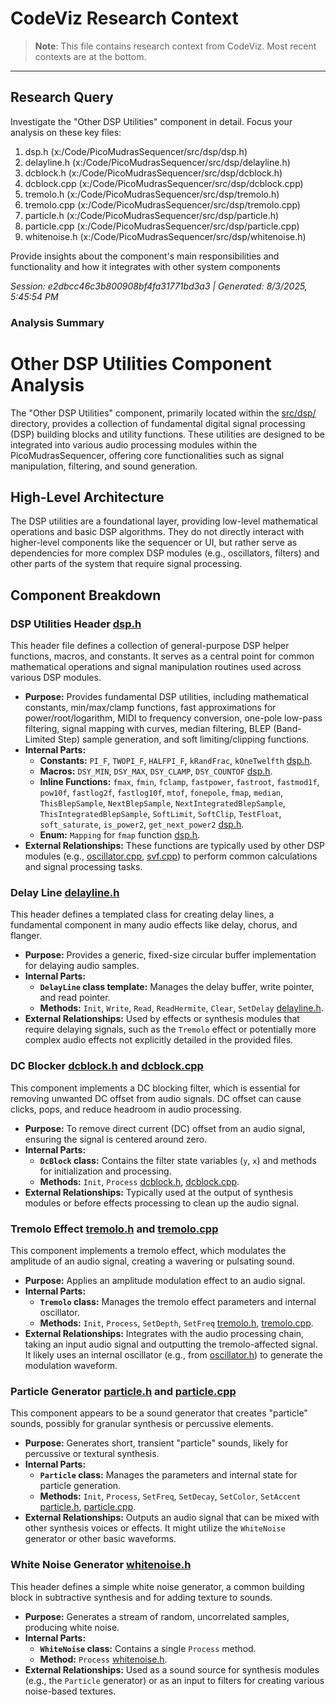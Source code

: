 # CodeViz Research Context

> **Note**: This file contains research context from CodeViz. Most recent contexts are at the bottom.

---

## Research Query

Investigate the "Other DSP Utilities" component in detail. Focus your analysis on these key files:
1. dsp.h (x:/Code/PicoMudrasSequencer/src/dsp/dsp.h)
2. delayline.h (x:/Code/PicoMudrasSequencer/src/dsp/delayline.h)
3. dcblock.h (x:/Code/PicoMudrasSequencer/src/dsp/dcblock.h)
4. dcblock.cpp (x:/Code/PicoMudrasSequencer/src/dsp/dcblock.cpp)
5. tremolo.h (x:/Code/PicoMudrasSequencer/src/dsp/tremolo.h)
6. tremolo.cpp (x:/Code/PicoMudrasSequencer/src/dsp/tremolo.cpp)
7. particle.h (x:/Code/PicoMudrasSequencer/src/dsp/particle.h)
8. particle.cpp (x:/Code/PicoMudrasSequencer/src/dsp/particle.cpp)
9. whitenoise.h (x:/Code/PicoMudrasSequencer/src/dsp/whitenoise.h)

Provide insights about the component's main responsibilities and functionality and how it integrates with other system components

*Session: e2dbcc46c3b800908bf4fa31771bd3a3 | Generated: 8/3/2025, 5:45:54 PM*

### Analysis Summary

# Other DSP Utilities Component Analysis

The "Other DSP Utilities" component, primarily located within the [src/dsp/](x:/Code/PicoMudrasSequencer/src/dsp/) directory, provides a collection of fundamental digital signal processing (DSP) building blocks and utility functions. These utilities are designed to be integrated into various audio processing modules within the PicoMudrasSequencer, offering core functionalities such as signal manipulation, filtering, and sound generation.

## High-Level Architecture

The DSP utilities are a foundational layer, providing low-level mathematical operations and basic DSP algorithms. They do not directly interact with higher-level components like the sequencer or UI, but rather serve as dependencies for more complex DSP modules (e.g., oscillators, filters) and other parts of the system that require signal processing.

## Component Breakdown

### **DSP Utilities Header** [dsp.h](x:/Code/PicoMudrasSequencer/src/dsp/dsp.h)

This header file defines a collection of general-purpose DSP helper functions, macros, and constants. It serves as a central point for common mathematical operations and signal manipulation routines used across various DSP modules.

*   **Purpose:** Provides fundamental DSP utilities, including mathematical constants, min/max/clamp functions, fast approximations for power/root/logarithm, MIDI to frequency conversion, one-pole low-pass filtering, signal mapping with curves, median filtering, BLEP (Band-Limited Step) sample generation, and soft limiting/clipping functions.
*   **Internal Parts:**
    *   **Constants:** `PI_F`, `TWOPI_F`, `HALFPI_F`, `kRandFrac`, `kOneTwelfth` [dsp.h](x:/Code/PicoMudrasSequencer/src/dsp/dsp.h).
    *   **Macros:** `DSY_MIN`, `DSY_MAX`, `DSY_CLAMP`, `DSY_COUNTOF` [dsp.h](x:/Code/PicoMudrasSequencer/src/dsp/dsp.h).
    *   **Inline Functions:** `fmax`, `fmin`, `fclamp`, `fastpower`, `fastroot`, `fastmod1f`, `pow10f`, `fastlog2f`, `fastlog10f`, `mtof`, `fonepole`, `fmap`, `median`, `ThisBlepSample`, `NextBlepSample`, `NextIntegratedBlepSample`, `ThisIntegratedBlepSample`, `SoftLimit`, `SoftClip`, `TestFloat`, `soft_saturate`, `is_power2`, `get_next_power2` [dsp.h](x:/Code/PicoMudrasSequencer/src/dsp/dsp.h).
    *   **Enum:** `Mapping` for `fmap` function [dsp.h](x:/Code/PicoMudrasSequencer/src/dsp/dsp.h).
*   **External Relationships:** These functions are typically used by other DSP modules (e.g., [oscillator.cpp](x:/Code/PicoMudrasSequencer/src/dsp/oscillator.cpp), [svf.cpp](x:/Code/PicoMudrasSequencer/src/dsp/svf.cpp)) to perform common calculations and signal processing tasks.

### **Delay Line** [delayline.h](x:/Code/PicoMudrasSequencer/src/dsp/delayline.h)

This header defines a templated class for creating delay lines, a fundamental component in many audio effects like delay, chorus, and flanger.

*   **Purpose:** Provides a generic, fixed-size circular buffer implementation for delaying audio samples.
*   **Internal Parts:**
    *   **`DelayLine` class template:** Manages the delay buffer, write pointer, and read pointer.
    *   **Methods:** `Init`, `Write`, `Read`, `ReadHermite`, `Clear`, `SetDelay` [delayline.h](x:/Code/PicoMudrasSequencer/src/dsp/delayline.h).
*   **External Relationships:** Used by effects or synthesis modules that require delaying signals, such as the `Tremolo` effect or potentially more complex audio effects not explicitly detailed in the provided files.

### **DC Blocker** [dcblock.h](x:/Code/PicoMudrasSequencer/src/dsp/dcblock.h) and [dcblock.cpp](x:/Code/PicoMudrasSequencer/src/dsp/dcblock.cpp)

This component implements a DC blocking filter, which is essential for removing unwanted DC offset from audio signals. DC offset can cause clicks, pops, and reduce headroom in audio processing.

*   **Purpose:** To remove direct current (DC) offset from an audio signal, ensuring the signal is centered around zero.
*   **Internal Parts:**
    *   **`DcBlock` class:** Contains the filter state variables (`y`, `x`) and methods for initialization and processing.
    *   **Methods:** `Init`, `Process` [dcblock.h](x:/Code/PicoMudrasSequencer/src/dsp/dcblock.h), [dcblock.cpp](x:/Code/PicoMudrasSequencer/src/dsp/dcblock.cpp).
*   **External Relationships:** Typically used at the output of synthesis modules or before effects processing to clean up the audio signal.

### **Tremolo Effect** [tremolo.h](x:/Code/PicoMudrasSequencer/src/dsp/tremolo.h) and [tremolo.cpp](x:/Code/PicoMudrasSequencer/src/dsp/tremolo.cpp)

This component implements a tremolo effect, which modulates the amplitude of an audio signal, creating a wavering or pulsating sound.

*   **Purpose:** Applies an amplitude modulation effect to an audio signal.
*   **Internal Parts:**
    *   **`Tremolo` class:** Manages the tremolo effect parameters and internal oscillator.
    *   **Methods:** `Init`, `Process`, `SetDepth`, `SetFreq` [tremolo.h](x:/Code/PicoMudrasSequencer/src/dsp/tremolo.h), [tremolo.cpp](x:/Code/PicoMudrasSequencer/src/dsp/tremolo.cpp).
*   **External Relationships:** Integrates with the audio processing chain, taking an input audio signal and outputting the tremolo-affected signal. It likely uses an internal oscillator (e.g., from [oscillator.h](x:/Code/PicoMudrasSequencer/src/dsp/oscillator.h)) to generate the modulation waveform.

### **Particle Generator** [particle.h](x:/Code/PicoMudrasSequencer/src/dsp/particle.h) and [particle.cpp](x:/Code/PicoMudrasSequencer/src/dsp/particle.cpp)

This component appears to be a sound generator that creates "particle" sounds, possibly for granular synthesis or percussive elements.

*   **Purpose:** Generates short, transient "particle" sounds, likely for percussive or textural synthesis.
*   **Internal Parts:**
    *   **`Particle` class:** Manages the parameters and internal state for particle generation.
    *   **Methods:** `Init`, `Process`, `SetFreq`, `SetDecay`, `SetColor`, `SetAccent` [particle.h](x:/Code/PicoMudrasSequencer/src/dsp/particle.h), [particle.cpp](x:/Code/PicoMudrasSequencer/src/dsp/particle.cpp).
*   **External Relationships:** Outputs an audio signal that can be mixed with other synthesis voices or effects. It might utilize the `WhiteNoise` generator or other basic waveforms.

### **White Noise Generator** [whitenoise.h](x:/Code/PicoMudrasSequencer/src/dsp/whitenoise.h)

This header defines a simple white noise generator, a common building block in subtractive synthesis and for adding texture to sounds.

*   **Purpose:** Generates a stream of random, uncorrelated samples, producing white noise.
*   **Internal Parts:**
    *   **`WhiteNoise` class:** Contains a single `Process` method.
    *   **Method:** `Process` [whitenoise.h](x:/Code/PicoMudrasSequencer/src/dsp/whitenoise.h).
*   **External Relationships:** Used as a sound source for synthesis modules (e.g., the `Particle` generator) or as an input to filters for creating various noise-based textures.

